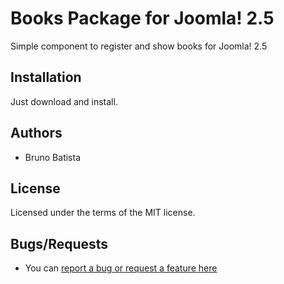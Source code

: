 Books Package for Joomla! 2.5
=============================

Simple component to register and show books for Joomla! 2.5

## Installation

Just download and install.

## Authors

* Bruno Batista

## License

Licensed under the terms of the MIT license.

## Bugs/Requests

* You can [report a bug or request a feature here](http://github.com/joomlapro/pkg_books/issues)